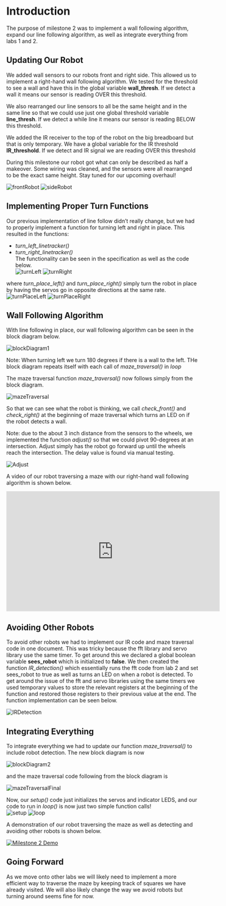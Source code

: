 # Introduction  
The purpose of milestone 2 was to implement a wall following algorithm, expand our line following algorithm, as well as integrate everything from labs 1 and 2.  
  
## Updating Our Robot  
We added wall sensors to our robots front and right side. This allowed us to implement a right-hand wall following algorithm. We tested for the threshold to see a wall and have this in the global variable **wall_thresh**. If we detect a wall it means our sensor is reading OVER this threshold.  

We also rearranged our line sensors to all be the same height and in the same line so that we could use just one global threshold variable **line_thresh**. If we detect a while line it means our sensor is reading BELOW this threshold.

We added the IR receiver to the top of the robot on the big breadboard but that is only temporary. We have a global variable for the IR threshold **IR_threshold**. If we detect and IR signal we are reading OVER this threshold

During this milestone our robot got what can only be described as half a makeover. Some wiring was cleaned, and the sensors were all rearranged to be the exact same height. Stay tuned for our upcoming overhaul!  

![frontRobot](Media/robot_front.jpg) ![sideRobot](Media/robot_side.jpg)  

## Implementing Proper Turn Functions
Our previous implementation of line follow didn’t really change, but we had to properly implement a function for turning left and right in place. This resulted in the functions:  
* *turn_left_linetracker()*  
* *turn_right_linetracker()*  
The functionality can be seen in the specification as well as the code below.  
![turnLeft](Media/turn_left_linetracker.PNG) ![turnRight](Media/turn_right_linetracker.PNG)  

where *turn_place_left()* and *turn_place_right()* simply turn the robot in place by having the servos go in opposite directions at the same rate.  
![turnPlaceLeft](Media/turn_place_left.PNG) ![turnPlaceRight](Media/turn_place_right.PNG)  

## Wall Following Algorithm  
With line following in place, our wall following algorithm can be seen in the block diagram below.  

![blockDiagram1](Media/block_diagram_1.PNG)  

Note: When turning left we turn 180 degrees if there is a wall to the left. THe block diagram repeats itself with each call of *maze_traversal()* in *loop*

The maze traversal function *maze_traversal()* now follows simply from the block diagram.  

![mazeTraversal](Media/maze_traversal.PNG)  

So that we can see what the robot is thinking, we call *check_front()* and *check_right()* at the beginning of maze traversal which turns an LED on if the robot detects a wall.  

Note: due to the about 3 inch distance from the sensors to the wheels, we implemented the function *adjust()* so that we could pivot 90-degrees at an intersection. Adjust simply has the robot go forward up until the wheels reach the intersection. The delay value is found via manual testing.

![Adjust](Media/adjust.PNG)  

A video of our robot traversing a maze with our right-hand wall following algorithm is shown below.

<iframe width="560" height="315" src="https://www.youtube.com/embed/Jq2T61r8EME" frameborder="0" allow="autoplay; encrypted-media" allowfullscreen></iframe> 

## Avoiding Other Robots  
To avoid other robots we had to implement our IR code and maze traversal code in one document. This was tricky because the fft library and servo library use the same timer. To get around this we declared a global boolean variable **sees_robot** which is initialized to **false**. We then created the function *IR_detection()* which essentially runs the fft code from lab 2 and set sees_robot to true as well as turns an LED on when a robot is detected. To get around the issue of the fft and servo libraries using the same timers we used temporary values to store the relevant registers at the beginning of the function and restored those registers to their previous value at the end. The function implementation can be seen below.  

![IRDetection](Media/IR_detection.PNG)  

## Integrating Everything  
To integrate everything we had to update our function *maze_traversal()* to include robot detection. The new block diagram is now  

![blockDiagram2](Media/block_diagram_2.PNG)  

and the maze traversal code following from the block diagram is 

![mazeTraversalFinal](Media/maze_traversal_final.PNG)

Now, our *setup()* code just initializes the servos and indicator LEDS, and our code to run in *loop()* is now just two simple function calls!  
![setup](Media/setup.PNG)  ![loop](Media/loop.PNG)  

A demonstration of our robot traversing the maze as well as detecting and avoiding other robots is shown below.

[![Milestone 2 Demo](http://img.youtube.com/vi/h-wGLCHZvRA/0.jpg)](http://www.youtube.com/watch?v=h-wGLCHZvRA)


## Going Forward  
As we move onto other labs we will likely need to implement a more efficient way to traverse the maze by keeping track of squares we have already visited. We will also likely change the way we avoid robots but turning around seems fine for now.


